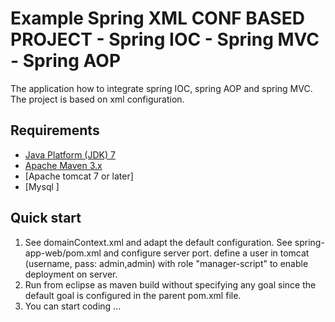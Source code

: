 Example Spring XML CONF BASED PROJECT - Spring IOC - Spring MVC - Spring AOP
============================

The application how to integrate spring IOC, spring AOP and spring MVC. The project is based on xml configuration.

Requirements
------------
* [Java Platform (JDK) 7](http://www.oracle.com/technetwork/java/javase/downloads/index.html)
* [Apache Maven 3.x](http://maven.apache.org/)
* [Apache tomcat 7 or later]
* [Mysql ]

Quick start
-----------
1. See domainContext.xml and adapt the default configuration.
   See spring-app-web/pom.xml and configure server port.
   define a user in tomcat (username, pass: admin,admin) with role "manager-script" to
   enable deployment on server.
2. Run from eclipse as maven build without specifying any goal since the 
   default goal is configured in the parent pom.xml file.
3. You can start coding ...